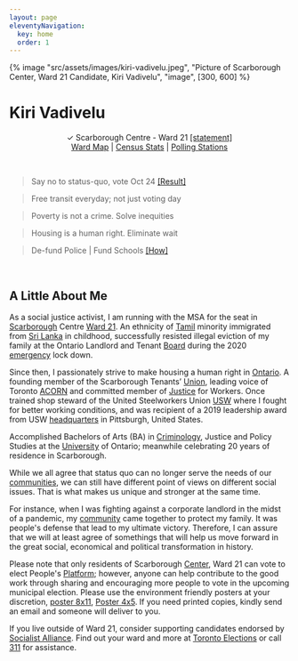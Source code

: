```yaml
---
layout: page
eleventyNavigation:
  key: home
  order: 1
---
```


{% image "src/assets/images/kiri-vadivelu.jpeg", "Picture of Scarborough Center, Ward 21 Candidate, Kiri Vadivelu",
  "image", [300, 600] %}

# Kiri Vadivelu

<p align="center">
 &check; Scarborough Centre - Ward 21 <a href="https://github.com/kiri-vadivelu/project-108/blob/main/src/statement-kiri-vadivelu.pdf">[statement]</a><br> 
 <a href="https://github.com/kiri-vadivelu/project-108/blob/main/src/ward-21.pdf">Ward Map</a> |
 <a href="https://github.com/kiri-vadivelu/project-108/blob/main/src/census-stats.pdf">Census Stats</a> |
 <a href="https://github.com/kiri-vadivelu/project-108/blob/main/src/polling-stations.pdf">Polling Stations</a>
 </p>

 <br>

> Say no to status-quo, vote Oct 24 [[Result]](https://electionresults.toronto.ca/)

> Free transit everyday; not just voting day

> Poverty is not a crime. Solve inequities

> Housing is a human right. Eliminate wait

> De-fund Police | Fund Schools [[How]](https://github.com/kiri-vadivelu/project-108/blob/main/src/peoples-platform.pdf)

<br>

## A Little About Me

As a social justice activist, I am running with the MSA for the seat in [Scarborough](http://scarboroughhistorical.ca/local-history/naming-of-scarborough/) Centre [Ward 21](https://www.toronto.ca/city-government/data-research-maps/neighbourhoods-communities/ward-profiles/ward-21-scarborough-centre/). An ethnicity of [Tamil](https://www.tamilcentre.ca/en/about/background) minority immigrated from [Sri Lanka](https://github.com/kiri-vadivelu/project-108/blob/main/src/tamil-genocide.pdf) in childhood, successfully resisted illegal eviction of my family at the Ontario Landlord and Tenant [Board](https://tribunalsontario.ca/ltb/) during the 2020 [emergency](https://www.justice.gc.ca/eng/csj-sjc/covid.html) lock down.

Since then, I passionately strive to make housing a human right in [Ontario](https://www.ontario.ca/page/home-and-community). A founding member of the Scarborough Tenants’ [Union](https://scarboroughtenants.ca), leading voice of Toronto [ACORN](https://acorncanada.org) and committed member of [Justice](https://www.justice4workers.org) for Workers. Once trained shop steward of the United Steelworkers Union [USW](https://usw.ca) where I fought for better working conditions, and was recipient of a 2019 leadership award from USW [headquarters](http://spt-usw.org/about-us/headquarters/) in Pittsburgh, United States.

Accomplished Bachelors of Arts (BA) in [Criminology](https://ontariotechu.ca/programs/undergraduate/social-science-and-humanities/criminology-and-justice/), Justice and Policy Studies at the [University](https://ontariotechu.ca) of Ontario; meanwhile celebrating 20 years of residence in Scarborough.

While we all agree that status quo can no longer serve the needs of our [communities](https://github.com/kiri-vadivelu/project-108/blob/main/src/peoples-platform.pdf), we can still have different point of views on different social issues. That is what makes us unique and stronger at the same time.

For instance, when I was fighting against a corporate landlord in the midst of a pandemic, my [community](https://tdotcommunity.ca/project/guarding-his-home/) came together to protect my family. It was people's defense that lead to my ultimate victory. Therefore, I can assure that we will at least agree of somethings that will help us move forward in the great social, economical and political transformation in history.

Please note that only residents of Scarborough [Center](https://www.toronto.ca/wp-content/uploads/2018/09/8f47-City_Planning_2016_Census_Profile_2018_25Wards_Ward21.pdf), Ward 21 can vote to elect People's [Platform](https://kiri-vadivelu.ca/elect); however, anyone can help contribute to the good work through sharing and encouraging more people to vote in the upcoming municipal election. Please use the environment friendly posters at your discretion, [poster 8x11](https://github.com/kiri-vadivelu/project-108/blob/main/src/8x11.pdf), [Poster 4x5](https://github.com/kiri-vadivelu/project-108/blob/main/src/4x5.pdf). If you need printed copies, kindly send an email and someone will deliver to you.

If you live outside of Ward 21, consider supporting candidates endorsed by [Socialist Alliance](https://socialistalliance.ca). Find out your ward and more at [Toronto Elections](https://www.toronto.ca/city-government/elections/) or call [311](https://www.toronto.ca/home/311-toronto-at-your-service/) for assistance.
